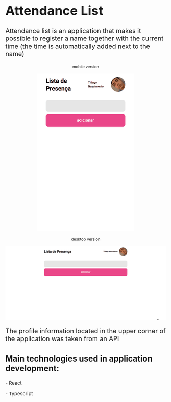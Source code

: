 <h1 style='font-size: 40px'>Attendance List</h1>
<p style='font-size: 20px'>Attendance list is an application that makes it possible to register a name together with the current time (the time is automatically added next to the name)</p>

<p style='font-size: 12px' align='center'>mobile version</p>
<p align="center">
<img src="web/mobile.gif"/>

<p style='font-size: 12px' align='center'>desktop version</p>
<p align="center">
<img src="web/desktop.gif"/>

<p style='font-size: 20px'>The profile information located in the upper corner of the application was taken from an API</p>

<h2 style='font-size: 25px'>Main technologies used in application development:</h2>
<p style='font-size: 15px'>- React</p>
<p style='font-size: 15px'>- Typescript</p>